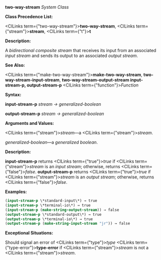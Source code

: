 **two-way-stream** *System Class* 



**Class Precedence List:** 



<ClLinks  term={"two-way-stream"}><b>two-way-stream</b></ClLinks>, <ClLinks  term={"stream"}><b>stream</b></ClLinks>, <ClLinks  term={"t"}><b>t</b></ClLinks> 



**Description:** 



A *bidirectional composite stream* that receives its input from an associated *input stream* and sends its output to an associated *output stream*. 



**See Also:** 



<ClLinks  term={"make-two-way-stream"}><b>make-two-way-stream</b></ClLinks>, **two-way-stream-input-stream**, **two-way-stream-output-stream input-stream-p, output-stream-p** <ClLinks  term={"function"}><i>Function</i></ClLinks> 



**Syntax:** 



**input-stream-p** *stream → generalized-boolean* 



**output-stream-p** *stream → generalized-boolean* 



**Arguments and Values:** 



<ClLinks  term={"stream"}><i>stream</i></ClLinks>—a <ClLinks  term={"stream"}><i>stream</i></ClLinks>. 



*generalized-boolean*—a *generalized boolean*. 



**Description:** 



**input-stream-p** returns <ClLinks  term={"true"}><i>true</i></ClLinks> if <ClLinks  term={"stream"}><i>stream</i></ClLinks> is an *input stream*; otherwise, returns <ClLinks  term={"false"}><i>false</i></ClLinks>. **output-stream-p** returns <ClLinks  term={"true"}><i>true</i></ClLinks> if <ClLinks  term={"stream"}><i>stream</i></ClLinks> is an *output stream*; otherwise, returns <ClLinks  term={"false"}><i>false</i></ClLinks>. 

**Examples:**
```lisp
(input-stream-p \*standard-input\*) → true 
(input-stream-p \*terminal-io\*) → true 
(input-stream-p (make-string-output-stream)) → false 
(output-stream-p \*standard-output\*) → true 
(output-stream-p \*terminal-io\*) → true 
(output-stream-p (make-string-input-stream "jr")) → false 
```
**Exceptional Situations:** 



Should signal an error of <ClLinks  term={"type"}><i>type</i></ClLinks> <ClLinks  term={"type-error"}><b>type-error</b></ClLinks> if <ClLinks  term={"stream"}><i>stream</i></ClLinks> is not a <ClLinks  term={"stream"}><i>stream</i></ClLinks>. 







 



 



